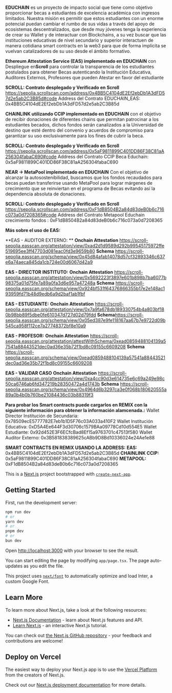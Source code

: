

**EDUCHAIN** es un proyecto de impacto social que tiene como objetivo proporcionar becas a estudiantes de excelencia académica con ingresos limitados. Nuestra misión es permitir que estos estudiantes con un enorme potencial puedan cambiar el rumbo de sus vidas a través del apoyo de ecosistemas descentralizados, que desde muy jóvenes tenga la experiencia de crear su Wallet y de interactuar con Blockchains, a su vez buscar que las instituciones educativas de nivel secundario y superior interactuen de manera cotidiana smart contracts en la web3 para que de forma implícita se vuelvan catalizadores de su uso desde el ámbito formativo.

**Ethereum Attestation Service (EAS) implementado en EDUCHAIN** con Despliegue en**Scroll** 
para controlar la transparencia de los estudiantes postulados para obtener Becas autenticando la Institución Educativa, Auditores Externos, Profesores que pueden Atestar en favor del estudiante 

**SCROLL: Contrato desplegado y Verificado en Scroll**
https://sepolia.scrollscan.com/address/0x4BB5C4104dE2Ef2ebDb1A3dFD57d2e5ab2C3B85d#code
Address del Contrato EDUCHAIN_EAS: 0x4BB5C4104dE2Ef2ebDb1A3dFD57d2e5ab2C3B85d

**CHAINLINK utilizando CCIP implementado en EDUCHAIN** con el objetivo de recibir donaciones de diferentes chains que permitan patrocinar a los estudiantes becados, dichos fondos serán canalizados a la Universidad de destino que esté dentro del convenio y acuerdos de compromiso para garantizar su uso exclusivamente para los fines de cubrir la beca.

**SCROLL: Contrato desplegado y Verificado en Scroll**
https://sepolia.scrollscan.com/address/0x5aF9811899C401DD86F38C81aA256304fabaC690#code
Address del Contrato CCIP Beca Educhain: 0x5aF9811899C401DD86F38C81aA256304fabaC690

**NEAR -> MetaPool implementado en EDUCHAIN**  Con el objetivo de alcanzar la autosostenibilidad, buscamos que los fondos recaudados para becas puedan transferirse usando MetaPool para lograr márgenes de crecimiento que se reinviertan en el programa de Becas evitando así la dependencia absoluta de donaciones.

**SCROLL: Contrato desplegado y Verificado en Scroll**
https://sepolia.scrollscan.com/address/0xF1dB8504B2a84d83deB0b6c716c073a0d7208365#code
Address del Contrato Metapool Educhain crecimiento fondos : 0xF1dB8504B2a84d83deB0b6c716c073a0d7208365


**Más sobre el uso de EAS:**

**EAS - AUDITOR EXTERNO: **
**Onchain Attestation**  https://scroll-sepolia.easscan.org/attestation/view/0xad2d1d9589d292b99545175972ffe519695ee3ff47703d081eac0fd3e9659b80
**Schema** https://scroll-sepolia.easscan.org/schema/view/0x45d84afab14078d57cf32893346c637e6a74aeca845da1cb724e00d6067d42a9

**EAS - DIRECTOR INSTITUTO:**
**Onchain Attestation**  https://scroll-sepolia.easscan.org/attestation/view/0x5692223f3897e601b898b7ba6077b98375a01d75fe7a89a0fa3d6e957a47248a
**Schema** https://scroll-sepolia.easscan.org/schema/view/0x924bf531f64376866355b17e2e148ac193959fd71b48d9edb6a9d2baf1ab1fbf 

**EAS - ESTUDIANTE:**
**Onchain Attestation** https://scroll-sepolia.easscan.org/attestation/view/0x7a9fa678db189330754b4a803bf180b98bb89f5dbe0fe610347d727d02d79fdd
**Schema**https://scroll-sepolia.easscan.org/schema/view/0x05ed387e9fe118167aa67b7e9722d09b545ca958f112ce7a27748372bf8e10a9

**EAS - PROFESOR:**
**Onchain Attestation** https://scroll-sepolia.easscan.org/attestation/attestWithSchema/0xead0859488104139a57541a88443521dec0ad36e35b72f1bd8c09155c6609208
**Schema** https://scroll-sepolia.easscan.org/schema/view/0xead0859488104139a57541a88443521dec0ad36e35b72f1bd8c09155c6609208

**EAS - VALIDAR CASO**
**Onchain Attestation** https://scroll-sepolia.easscan.org/attestation/view/0xa4cc90d3e614735e6c69a249e98c50ca6746ab6fd347219b28350472a4d1743b
**Schema** https://scroll-sepolia.easscan.org/schema/view/0x4964d6b3297ca3e0f068b180620555a89a0b4b0b760be21084436c03b88319f3


**Para probar los Smart contracts puede cargarlos en REMIX con la siguiente información para obtener la información alamcenada.:**
Wallet Director Institución de Secundaria: 0x78509ecE5777782E7eb1b1D5F76c03A033a410F2
Wallet Institución Educativa: 0xD5A4Ee644F3d30706c1579BAa09778Cd10d554E5
Wallet Estudiante: 0x92d452E3F6ECfcBad8Ef15a9763701c47513f580
Wallet Auditor Externo: 0x3B581838389625cABb9D8Bd10336024e24Ae1e88

**SMART CONTRACTS EN REMIX USANDO LA ADDRESS:**
**EAS:** 0x4BB5C4104dE2Ef2ebDb1A3dFD57d2e5ab2C3B85d
**CHAINLINK CCIP:** 0x5aF9811899C401DD86F38C81aA256304fabaC690
**METAPOOL:** 0xF1dB8504B2a84d83deB0b6c716c073a0d7208365


This is a [Next.js](https://nextjs.org/) project bootstrapped with [`create-next-app`](https://github.com/vercel/next.js/tree/canary/packages/create-next-app).

## Getting Started

First, run the development server:

```bash
npm run dev
# or
yarn dev
# or
pnpm dev
# or
bun dev
```

Open [http://localhost:3000](http://localhost:3000) with your browser to see the result.

You can start editing the page by modifying `app/page.tsx`. The page auto-updates as you edit the file.

This project uses [`next/font`](https://nextjs.org/docs/basic-features/font-optimization) to automatically optimize and load Inter, a custom Google Font.

## Learn More

To learn more about Next.js, take a look at the following resources:

- [Next.js Documentation](https://nextjs.org/docs) - learn about Next.js features and API.
- [Learn Next.js](https://nextjs.org/learn) - an interactive Next.js tutorial.

You can check out [the Next.js GitHub repository](https://github.com/vercel/next.js/) - your feedback and contributions are welcome!

## Deploy on Vercel

The easiest way to deploy your Next.js app is to use the [Vercel Platform](https://vercel.com/new?utm_medium=default-template&filter=next.js&utm_source=create-next-app&utm_campaign=create-next-app-readme) from the creators of Next.js.

Check out our [Next.js deployment documentation](https://nextjs.org/docs/deployment) for more details.
